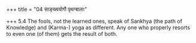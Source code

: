 +++
title = "04 साङ्ख्ययोगौ पृथग्बालाः"

+++
5.4 The fools, not the learned ones, speak of Sankhya (the path of
Knowledge) and (Karma-) yoga as different. Any one who properly resorts
to even one (of them) gets the result of both.
